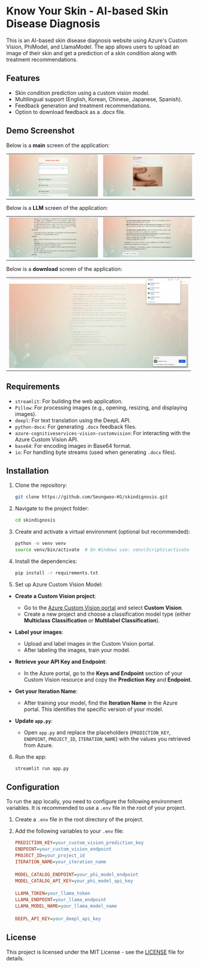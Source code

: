 # Know Your Skin - AI-based Skin Disease Diagnosis 

This is an AI-based skin disease diagnosis website using Azure's Custom Vision, PhiModel, and LlamaModel. The app allows users to upload an image of their skin and get a prediction of a skin condition along with treatment recommendations.

## Features
- Skin condition prediction using a custom vision model.
- Multilingual support (English, Korean, Chinese, Japanese, Spanish).
- Feedback generation and treatment recommendations.
- Option to download feedback as a .docx file.

## Demo Screenshot

Below is a <b>main</b> screen of the application:

<table>
  <tr>
    <td><img src="data/img/main screen.png" width="500" alt="Demo Screenshot 1"/></td>
    <td><img src="data/img/upload and prediction.png" width="500" alt="Demo Screenshot 2"/></td>
  </tr>
</table>

Below is a <b>LLM</b> screen of the application:

<table>
  <tr>
    <td><img src="data/img/LLM1.png" width="500" alt="Demo Screenshot 1"/></td>
    <td><img src="data/img/LLM2.png" width="500" alt="Demo Screenshot 2"/></td>
  </tr>
</table>

Below is a <b>download</b> screen of the application:

<table>
  <tr>
    <td><img src="data/img/download as docx.png" width="480" alt="Demo Screenshot 1"/></td>
  </tr>
</table>


## Requirements
- `streamlit`: For building the web application.
- `Pillow`: For processing images (e.g., opening, resizing, and displaying images).
- `deepl`: For text translation using the DeepL API.
- `python-docx`: For generating `.docx` feedback files.
- `azure-cognitiveservices-vision-customvision`: For interacting with the Azure Custom Vision API.
- `base64`: For encoding images in Base64 format.
- `io`: For handling byte streams (used when generating `.docx` files).

## Installation

1. Clone the repository:
   ```bash
   git clone https://github.com/Seungwoo-H1/skindignosis.git
2. Navigate to the project folder:
   ```bash
   cd skindignosis
3. Create and activate a virtual environment (optional but recommended):
   ```bash
   python -m venv venv
   source venv/bin/activate  # On Windows use: venv\Scripts\activate
4. Install the dependencies:
   ```bash
   pip install -r requirements.txt
5. Set up Azure Custom Vision Model:
 - **Create a Custom Vision project**:
   - Go to the [Azure Custom Vision portal](https://portal.azure.com/) and select **Custom Vision**.
   - Create a new project and choose a classification model type (either **Multiclass Classification** or **Multilabel Classification**).
 
 - **Label your images**:
   - Upload and label images in the Custom Vision portal.
   - After labeling the images, train your model.
 
 - **Retrieve your API Key and Endpoint**:
   - In the Azure portal, go to the **Keys and Endpoint** section of your Custom Vision resource and copy the **Prediction Key** and **Endpoint**.
 
 - **Get your Iteration Name**:
   - After training your model, find the **Iteration Name** in the Azure portal. This identifies the specific version of your model.

 - **Update `app.py`**:
   - Open `app.py` and replace the placeholders (`PREDICTION_KEY`, `ENDPOINT`, `PROJECT_ID`, `ITERATION_NAME`) with the values you retrieved from Azure.
   
6. Run the app:
   ```bash
   streamlit run app.py

## Configuration

To run the app locally, you need to configure the following environment variables. It is recommended to use a `.env` file in the root of your project.

1. Create a `.env` file in the root directory of the project.

2. Add the following variables to your `.env` file:

   ```ini
   PREDICTION_KEY=your_custom_vision_prediction_key
   ENDPOINT=your_custom_vision_endpoint
   PROJECT_ID=your_project_id
   ITERATION_NAME=your_iteration_name

   MODEL_CATALOG_ENDPOINT=your_phi_model_endpoint
   MODEL_CATALOG_API_KEY=your_phi_model_api_key

   LLAMA_TOKEN=your_llama_token
   LLAMA_ENDPOINT=your_llama_endpoint
   LLAMA_MODEL_NAME=your_llama_model_name

   DEEPL_API_KEY=your_deepl_api_key

## License
This project is licensed under the MIT License - see the [LICENSE](LICENSE) file for details.
